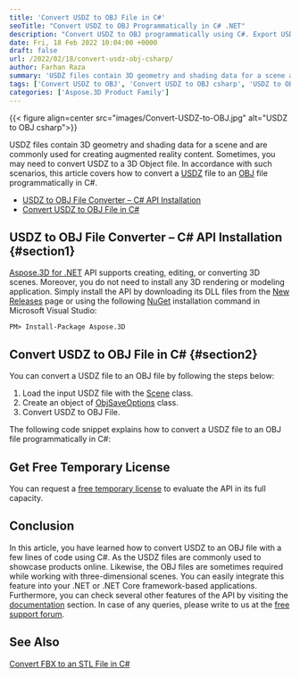 ```yaml
---
title: 'Convert USDZ to OBJ File in C#'
seoTitle: "Convert USDZ to OBJ Programmatically in C# .NET"
description: "Convert USDZ to OBJ programmatically using C#. Export USDZ file to 3D object file in .NET or .NET Core Framework based application."
date: Fri, 18 Feb 2022 10:04:00 +0000
draft: false
url: /2022/02/18/convert-usdz-obj-csharp/
author: Farhan Raza
summary: 'USDZ files contain 3D geometry and shading data for a scene and are commonly used for creating augmented reality content. Sometimes, you may need to convert USDZ to a 3D Object file. In accordance with such scenarios, this article covers how to **convert a USDZ file to an OBJ file programmatically in C#.**'
tags: ['Convert USDZ to OBJ', 'Convert USDZ to OBJ csharp', 'USDZ to OBJ', 'USDZ to OBJ Conversion', 'USDZ to OBJ in csharp']
categories: ['Aspose.3D Product Family']
---
```




{{< figure align=center src="images/Convert-USDZ-to-OBJ.jpg" alt="USDZ to OBJ csharp">}}


USDZ files contain 3D geometry and shading data for a scene and are commonly used for creating augmented reality content. Sometimes, you may need to convert USDZ to a 3D Object file. In accordance with such scenarios, this article covers how to convert a [USDZ][1] file to an [OBJ][2] file programmatically in C#.

*   [USDZ to OBJ File Converter – C# API Installation][3]
*   [Convert USDZ to OBJ File in C#][4]

## USDZ to OBJ File Converter – C# API Installation {#section1}

[Aspose.3D for .NET][5] API supports creating, editing, or converting 3D scenes. Moreover, you do not need to install any 3D rendering or modeling application. Simply install the API by downloading its DLL files from the [New Releases][6] page or using the following [NuGet][7] installation command in Microsoft Visual Studio:

```
PM> Install-Package Aspose.3D
```

## Convert USDZ to OBJ File in C# {#section2}

You can convert a USDZ file to an OBJ file by following the steps below:

1.  Load the input USDZ file with the [Scene][8] class.
2.  Create an object of [ObjSaveOptions][9] class.
3.  Convert USDZ to OBJ File.

The following code snippet explains how to convert a USDZ file to an OBJ file programmatically in C#:



## Get Free Temporary License

You can request a [free temporary license][10] to evaluate the API in its full capacity.

## Conclusion

In this article, you have learned how to convert USDZ to an OBJ file with a few lines of code using C#. As the USDZ files are commonly used to showcase products online. Likewise, the OBJ files are sometimes required while working with three-dimensional scenes. You can easily integrate this feature into your .NET or .NET Core framework-based applications. Furthermore, you can check several other features of the API by visiting the [documentation][11] section. In case of any queries, please write to us at the [free support forum][12].

## See Also

[Convert FBX to an STL File in C#][13]




[1]: https://docs.fileformat.com/3d/usdz/
[2]: https://docs.fileformat.com/3d/obj/
[3]: #section1
[4]: #section2
[5]: https://products.aspose.com/3d/net/
[6]: https://releases.aspose.com/
[7]: https://www.nuget.org/packages/Aspose.3D
[8]: https://apireference.aspose.com/3d/net/aspose.threed/scene
[9]: https://apireference.aspose.com/3d/net/aspose.threed.formats/objsaveoptions
[10]: https://purchase.aspose.com/temporary-license
[11]: https://docs.aspose.com/3d/net/
[12]: https://forum.aspose.com/c/3d
[13]: https://blog.aspose.com/2022/02/11/convert-fbx-to-stl-csharp/




